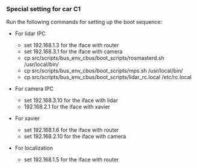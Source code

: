 ### Special setting for car C1
Run the following commands for setting up the boot sequence:

- For lidar IPC
  - set 192.168.1.3 for the iface with router
  - set 192.168.3.1 for the iface with camera
  - cp src/scripts/bus_env_cbus/boot_scripts/rosmasterd.sh /usr/local/bin/
  - cp src/scripts/bus_env_cbus/boot_scripts/mps.sh /usr/local/bin/
  - cp src/scripts/bus_env_cbus/boot_scripts/lidar_rc.local /etc/rc.local

- For camera IPC
  - set 192.168.3.10 for the iface with lidar
  - 192.168.2.1 for the iface with xavier
- For xavier
  - set 192.168.1.6 for the iface with router
  - set 192.168.2.10 for the iface with camera
- For localization
  - set 192.168.1.5 for the iface with router
